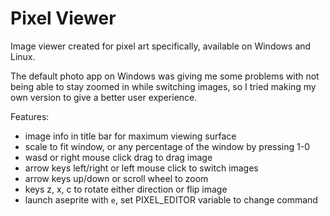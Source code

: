 # Pixel Viewer

Image viewer created for pixel art specifically, available on Windows and Linux.

The default photo app on Windows was giving me some problems with not being able to stay zoomed in while switching images, so I tried making my own version to give a better user experience.

Features:
  - image info in title bar for maximum viewing surface
  - scale to fit window, or any percentage of the window by pressing 1-0
  - wasd or right mouse click drag to drag image
  - arrow keys left/right or left mouse click to switch images
  - arrow keys up/down or scroll wheel to zoom
  - keys z, x, c to rotate either direction or flip image
  - launch aseprite with `e`, set PIXEL_EDITOR variable to change command
